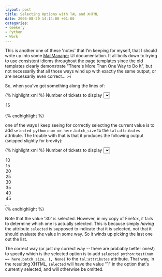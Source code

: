 ```yaml
---
layout: post
title: Selecting Options with TAL and XHTML
date: 2005-08-29 14:14:00 +01:00
categories:
- Geekery
- Python
- Work
---
```

This is another one of these 'notes' that I'm keeping for myself, that I should write up into some [MailManager](http://www.logicalware.com/) UI documentation.  It all boils down to trying to use consistent idioms throughout the page templates since the old templates clearly demonstrate "There's More Than One Way to Do It", but not necessarily that all those ways wind up with exactly the same output, or are necessarily even correct... :-/

So, when you've got something along the lines of:

{% highlight xml %}
<label for="batch_size:int" i18n:translate="number_of_tickets_to_display">Number of tickets to display</label>
<select id="batch_size:int" name="batch_size:int">
  <option tal:repeat="num python:range(10, 105, 5)" tal:attributes="value num" tal:content="num">15</option>
</select><br />
{% endhighlight %}

one of the ways I keep seeing for correctly selecting the current value is to add <code>selected python:num == here.batch_size</code> to the <code>tal:attributes</code> attribute.  The trouble with that is that it produces the following output (snipped slightly for brevity):

{% highlight xml %}
<label for="batch_size:int">Number of tickets to display</label>
<select id="batch_size:int" name="batch_size:int">
  <option selected="False" value="10">10</option>
  <option selected="False" value="15">15</option>
  <option selected="False" value="20">20</option>
  <option selected="False" value="25">25</option>
  <option selected="True" value="30">30</option>
  <option selected="False" value="35">35</option>
  <option selected="False" value="40">40</option>
  <option selected="False" value="45">45</option>
  ...
</select><br />
{% endhighlight %}

Note that the value '30' is selected.  However, in my copy of Firefox, it fails to determine which one is actually selected.  This is because simply <em>having</em> the attribute <code>selected</code> is supposed to indicate that it is selected, not that it should evaluate the value in some way.  So it winds up picking the last one out the list.

The correct way (or just <em>my</em> correct way -- there are probably better ones!) to specify which is the selected option is to add <code>selected python:test(num == here.batch_size, 1, None)</code> to the <code>tal:attributes</code> attribute.  That way, in the resulting XHTML, <code>selected</code> will have the value "1" in the option that's currently selected, and will otherwise be omitted.
